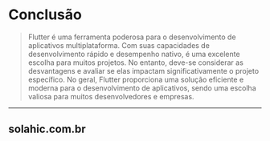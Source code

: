 # Conclusão

> Flutter é uma ferramenta poderosa para o desenvolvimento de aplicativos multiplataforma. Com suas capacidades de desenvolvimento rápido e desempenho nativo, é uma excelente escolha para muitos projetos. No entanto, deve-se considerar as desvantagens e avaliar se elas impactam significativamente o projeto específico. No geral, Flutter proporciona uma solução eficiente e moderna para o desenvolvimento de aplicativos, sendo uma escolha valiosa para muitos desenvolvedores e empresas. 


---
solahic.com.br
---
